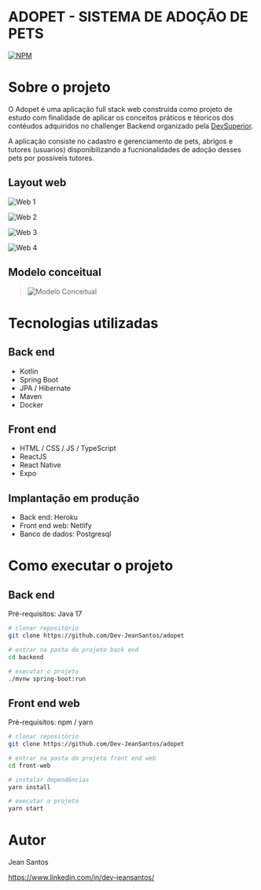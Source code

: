 # ADOPET - SISTEMA DE ADOÇÃO DE PETS
[![NPM](https://img.shields.io/npm/l/react)](https://github.com/Dev-JeanSantos/adopet/blob/main/LICENCE)

# Sobre o projeto



O Adopet é uma aplicação full stack web construída como projeto de estudo com finalidade de aplicar os conceitos práticos e téoricos dos contéudos adquiridos no challenger Backend organizado pela [DevSuperior](https://www.alura.com.br/ "Site da Alura").

A aplicação consiste no cadastro e gerenciamento de pets, abrigos e tutores (usuarios) disponibilizando a fucnionalidades de adoção desses pets por possíveis tutores.

## Layout web

![Web 1](https://github.com/Dev-JeanSantos/assets/blob/main/adopet/home_adopet.jpg)

![Web 2](https://github.com/Dev-JeanSantos/assets/blob/main/adopet/listar_pets_adopet.jpg)

![Web 3](https://github.com/Dev-JeanSantos/assets/blob/main/adopet/cadastro_adopet.jpg)

![Web 4](https://github.com/Dev-JeanSantos/assets/blob/main/adopet/login_adopet.jpg)


## Modelo conceitual
>![Modelo Conceitual](https://github.com/Dev-JeanSantos/assets/blob/main/dscatalog/modelo-conceitual.png)

# Tecnologias utilizadas
## Back end
- Kotlin
- Spring Boot
- JPA / Hibernate
- Maven
- Docker
## Front end
- HTML / CSS / JS / TypeScript
- ReactJS
- React Native
- Expo
## Implantação em produção
- Back end: Heroku
- Front end web: Netlify
- Banco de dados: Postgresql

# Como executar o projeto

## Back end
Pré-requisitos: Java 17

```bash
# clonar repositório
git clone https://github.com/Dev-JeanSantos/adopet

# entrar na pasta do projeto back end
cd backend

# executar o projeto
./mvnw spring-boot:run
```

## Front end web
Pré-requisitos: npm / yarn

```bash
# clonar repositório
git clone https://github.com/Dev-JeanSantos/adopet

# entrar na pasta do projeto front end web
cd front-web

# instalar dependências
yarn install

# executar o projeto
yarn start
```

# Autor

Jean Santos

https://www.linkedin.com/in/dev-jeansantos/
